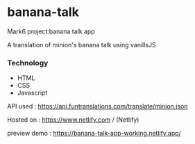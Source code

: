 # banana-talk

Mark6 project:banana talk app

A translation of minion's banana talk using vanillsJS

<h3>Technology</h3>
<ul>
<li>HTML</li>
<li>CSS</li>
<li>Javascript</li>
</ul>

API used : https://api.funtranslations.com/translate/minion.json

Hosted on : https://www.netlify.com / (Netlify)

preview demo : https://banana-talk-app-working.netlify.app/

